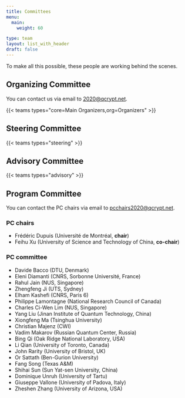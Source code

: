 ```yaml
---
title: Committees
menu:
  main:
    weight: 60

type: team
layout: list_with_header
draft: false
---
```



To make all this possible, these people are working behind the scenes.


## Organizing Committee

You can contact us via email to <a href="mailto:2020@qcrypt.net">2020@qcrypt.net</a>.


{{< teams types="core=Main Organizers,org=Organizers" >}}

## Steering Committee

{{< teams types="steering" >}}


## Advisory  Committee

{{< teams types="advisory" >}}


## Program Committee
You can contact the PC chairs via email to <a href="mailto:pcchairs2020@qcrypt.net">pcchairs2020@qcrypt.net</a>.<br>

### PC chairs
- Frédéric Dupuis (Université de Montréal, __chair__)
- Feihu Xu (University of Science and Technology of China, __co-chair__)
### PC committee
- Davide Bacco (DTU, Denmark)
- Eleni Diamanti (CNRS, Sorbonne Université, France)
- Rahul Jain (NUS, Singapore)
- Zhengfeng Ji (UTS, Sydney)
- Elham Kashefi (CNRS, Paris 6)
- Philippe Lamontagne (National Research Council of Canada)
- Charles Ci-Wen Lim (NUS, Singapore)
- Yang Liu (Jinan Institute of Quantum Technology, China)
- Xiongfeng Ma (Tsinghua University)
- Christian Majenz (CWI)
- Vadim Makarov (Russian Quantum Center, Russia)
- Bing Qi (Oak Ridge National Laboratory, USA)
- Li Qian (University of Toronto, Canada)
- John Rarity (University of Bristol, UK)
- Or Sattath (Ben-Gurion University)
- Fang Song (Texas A&M)
- Shihai Sun (Sun Yat-sen University, China)
- Dominique Unruh (University of Tartu)
- Giuseppe Vallone (University of Padova, Italy)
- Zheshen Zhang (University of Arizona, USA)


<!-- <section class="members">
  <ul>
    <li>Frédéric Dupuis (chair)</li>
    <li>Feihu Xu (co-chair)</li>
  </ul>
</section> -->


<!--
{{% partners categories="communautes,media" %}}
# Partners
{{% /partners %}}
-->
